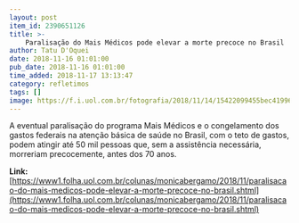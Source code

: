 ```yaml
---
layout: post
item_id: 2390651126
title: >-
    Paralisação do Mais Médicos pode elevar a morte precoce no Brasil
author: Tatu D'Oquei
date: 2018-11-16 01:01:00
pub_date: 2018-11-16 01:01:00
time_added: 2018-11-17 13:13:47
category: refletimos
tags: []
image: https://f.i.uol.com.br/fotografia/2018/11/14/15422099455bec41996a3d0_1542209945_3x2_rt.jpg
---
```


A eventual paralisação do programa Mais Médicos e o congelamento dos gastos federais na atenção básica de saúde no Brasil, com o teto de gastos, podem atingir até 50 mil pessoas que, sem a assistência necessária, morreriam precocemente, antes dos 70 anos.

**Link:** [https://www1.folha.uol.com.br/colunas/monicabergamo/2018/11/paralisacao-do-mais-medicos-pode-elevar-a-morte-precoce-no-brasil.shtml](https://www1.folha.uol.com.br/colunas/monicabergamo/2018/11/paralisacao-do-mais-medicos-pode-elevar-a-morte-precoce-no-brasil.shtml)

